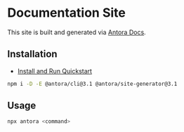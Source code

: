 # Documentation Site

This site is built and generated via [Antora Docs](https://docs.antora.org/antora/latest/).

## Installation

- [Install and Run Quickstart](https://docs.antora.org/antora/latest/install-and-run-quickstart/)

```bash
npm i -D -E @antora/cli@3.1 @antora/site-generator@3.1
```

## Usage

```bash
npx antora <command>
```
